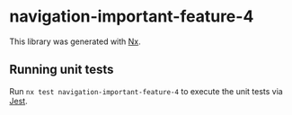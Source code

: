 # navigation-important-feature-4

This library was generated with [Nx](https://nx.dev).

## Running unit tests

Run `nx test navigation-important-feature-4` to execute the unit tests via [Jest](https://jestjs.io).
